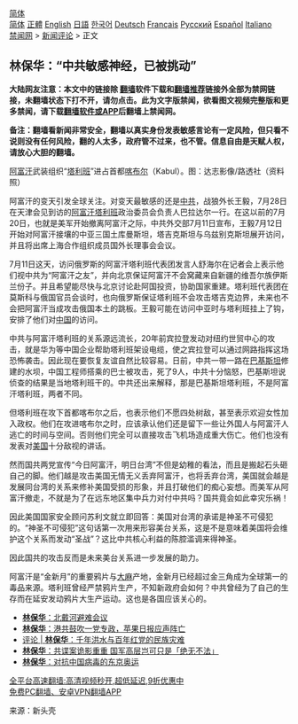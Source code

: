  <!-- 面包屑导航 --> <div class="breadcrumb"><!-- GTranslate: https://gtranslate.io/ -->  <div class="switcher notranslate">  <div class="selected">  <a href="#" onclick="return false;"> 简体</a>  </div>  <div class="option">  <a href="https://www.bannedbook.org" onclick="doGTranslate('zh-CN|zh-CN');jQuery('div.switcher div.selected a').html(jQuery(this).html());return false;" title="简体中文" class="nturl selected"> 简体</a>  <a href="https://www.bannedbook.org/zh-tw/" onclick="doGTranslate('zh-CN|zh-TW');jQuery('div.switcher div.selected a').html(jQuery(this).html());return false;" title="繁體中文" class="nturl"> 正體</a>  <a href="https://www.bannedbook.org/en/" onclick="doGTranslate('zh-CN|en');jQuery('div.switcher div.selected a').html(jQuery(this).html());return false;" title="English" class="nturl"> English</a>  <a href="https://www.bannedbook.org/ja/" onclick="doGTranslate('zh-CN|ja');jQuery('div.switcher div.selected a').html(jQuery(this).html());return false;" title="日本語" class="nturl"> 日語</a>  <a href="https://www.bannedbook.org/ko/" onclick="doGTranslate('zh-CN|ko');jQuery('div.switcher div.selected a').html(jQuery(this).html());return false;" title="한국어" class="nturl"> 한국어</a>  <a href="https://www.bannedbook.org/de/" onclick="doGTranslate('zh-CN|de');jQuery('div.switcher div.selected a').html(jQuery(this).html());return false;" title="Deutsch" class="nturl"> Deutsch</a>  <a href="https://www.bannedbook.org/fr/" onclick="doGTranslate('zh-CN|fr');jQuery('div.switcher div.selected a').html(jQuery(this).html());return false;" title="Français" class="nturl"> Français</a>  <a href="https://www.bannedbook.org/ru/" onclick="doGTranslate('zh-CN|ru');jQuery('div.switcher div.selected a').html(jQuery(this).html());return false;" title="Русский" class="nturl"> Русский</a>  <a href="https://www.bannedbook.org/es/" onclick="doGTranslate('zh-CN|es');jQuery('div.switcher div.selected a').html(jQuery(this).html());return false;" title="Español" class="nturl"> Español</a>  <a href="https://www.bannedbook.org/it/" onclick="doGTranslate('zh-CN|it');jQuery('div.switcher div.selected a').html(jQuery(this).html());return false;" title="Italiano" class="nturl"> Italiano</a>  </div>  </div>      <div class='breadcrumb-sub'><!-- Breadcrumb NavXT 6.3.0 --> <a href="https://www.bannedbook.org/" class="home">禁闻网</a> &gt; <a href="https://www.bannedbook.org/bnews/comments/" class="category">新闻评论</a> &gt; 正文</div></div><h2>林保华：“中共敏感神经，已被挑动”</h2> <p class="notice"><b>大陆网友注意：本文中的链接除 <a href="https://github.com/bannedbook/fanqiang" >翻墙</a>软件下载和<a href="https://github.com/killgcd/justmysocks/blob/master/README.md">翻墙推荐</a>链接外全部为禁网链接，未翻墙状态下打不开，请勿点击。此为文字版禁闻，欲看图文视频完整版和更多禁闻，请下载<a href="https://github.com/bannedbook/fanqiang">翻墙软件或APP</a>后翻墙上禁闻网。</p><p>备注：翻墙看新闻非常安全，翻墙以真实身份发表敏感言论有一定风险，但只看不说则没有任何风险，翻的人太多，政府管不过来，也不管。信息自由是天赋人权，请放心大胆的翻墙。</b></p>  <div class="entry"> <p id="conimg"><a href="https://www.bannedbook.org/bnews/tag/%e9%98%bf%e5%af%8c%e6%b1%97/" class="st_tag internal_tag" rel="tag" title="标签 阿富汗 下的日志">阿富汗</a>武装组织“<a href="https://www.bannedbook.org/bnews/tag/%e5%a1%94%e5%88%a9%e7%8f%ad/" class="st_tag internal_tag" rel="tag" title="标签 塔利班 下的日志">塔利班</a>”进占首都<a href="https://www.bannedbook.org/bnews/tag/%E5%96%80%E5%B8%83%E5%B0%94/" class="st_tag internal_tag" rel="tag" title="标签 喀布尔 下的日志">喀布尔</a>（Kabul）。图：达志影像/路透社（资料照）</p> <p>阿富汗的变天引发全球关注。对变天最敏感的还是<a href="https://www.bannedbook.org/bnews/tag/%e4%b8%ad%e5%85%b1/" class="st_tag internal_tag" rel="tag" title="标签 中共 下的日志">中共</a>，战狼外长王毅，7月28日在天津会见到访的<a href="https://www.bannedbook.org/bnews/tag/%E9%98%BF%E5%AF%8C%E6%B1%97%E5%A1%94%E5%88%A9%E7%8F%AD/" class="st_tag internal_tag" rel="tag" title="标签 阿富汗塔利班 下的日志">阿富汗塔利班</a>政治委员会负责人巴拉达尔一行。在这以前的7月20日，也就是美军开始撤离阿富汗之际，中共外交部7月11日宣布，王毅7月12日开始对阿富汗接壤的中亚三国土库曼斯坦，塔吉克斯坦与乌兹别克斯坦展开访问，并且将出席上海合作组织成员国外长理事会会议。</p>  <p>7月11日这天，访问俄罗斯的阿富汗塔利班代表团发言人舒海尔在记者会上表示他们视中共为“阿富汗之友”，并向北京保证阿富汗不会窝藏来自新疆的维吾尔族伊斯兰份子。并且希望能尽快与北京讨论赴阿国投资，协助国家重建。塔利班代表团在莫斯科与俄国官员会谈时，也向俄罗斯保证塔利班不会攻击塔吉克边界，未来也不会把阿富汗当成攻击俄国本土的跳板。王毅可能在访问中亚时与塔利班挂上了钩，安排了他们对<span class='wp_keywordlink_affiliate'><a href="https://www.bannedbook.org/" title="中国" target="_blank">中国</a></span>的访问。</p> <p>中共与阿富汗塔利班的关系源远流长，20年前宾拉登发动对纽约世贸中心的攻击，就是华为等中国企业帮助塔利班架设电缆，使之宾拉登可以通过网路指挥这场恐怖袭击。因此现在要恢复友谊自然比较容易。日前，中共一带一路在<a href="https://www.bannedbook.org/bnews/tag/%e5%b7%b4%e5%9f%ba%e6%96%af%e5%9d%a6/" class="st_tag internal_tag" rel="tag" title="标签 巴基斯坦 下的日志">巴基斯坦</a>修建的水坝，中国工程师搭乘的巴士被攻击，死了9人，中共十分恼怒，巴基斯坦说侦查的结果是当地塔利班干的。中共还出来解释，那是巴基斯坦塔利班，不是阿富汗塔利班，两者不同。</p>  <p>但塔利班在攻下首都喀布尔之后，也表示他们不愿四处树敌，甚至表示欢迎女性加入政权。他们在攻进喀布尔之时，应该承认他们还是留下一些让外国人与阿富汗人逃亡的时间与空间。否则他们完全可以直接攻击飞机场造成重大伤亡。他们也没有发表对<a href="https://www.bannedbook.org/bnews/tag/%e7%be%8e%e5%9b%bd/" class="st_tag internal_tag" rel="tag" title="标签 美国 下的日志">美国</a>十分敌视的讲话。</p> <p>然而国共两党宣传“今日阿富汗，明日台湾”不但是幼稚的看法，而且是搬起石头砸自己的脚。他们越是攻击美国无情无义丢弃阿富汗，也将丢弃台湾，美国就会越是发展同台湾的关系来修补美国受损的形象，并且打破他们的痴心妄想。而美军从阿富汗撤走，不就是为了在远东地区集中兵力对付中共吗？国共竟会如此幸灾乐祸！</p>  <p>因此美国国家安全顾问苏利文就立即回答：美国对台湾的承诺是神圣不可侵犯的。“神圣不可侵犯”这句话第一次用来形容美台关系，这是不是意味着美国将会维护这个关系而发动“圣战”？这比中共核心利益的陈腔滥调来得神圣。</p> <p>因此国共的攻击反而是未来美台关系进一步发展的助力。</p>  <p>阿富汗是“金新月”的重要鸦片与<span class='wp_keywordlink'><a href="https://www.bannedbook.org/bnews/lifebaike/20181016/1013890.html" title="中国留学生试了一下大麻 结果死在回国路上" target="_blank">大麻</a></span>产地，金新月已经超过金三角成为全球第一的毒品来源。塔利班曾经严禁鸦片生产，不知新政府会如何？中共曾经为了自己的生存而在延安发动鸦片大生产运动。这也是各国应该关心的。</p> <ul class='op-related-articles' title='相关阅读'> <li><a href='https://www.bannedbook.org/bnews/baitai/20210811/1604328.html' target='_blank'><b>林保华</b>：北戴河避难会议</a></li> <li><a href='https://www.bannedbook.org/bnews/baitai/20210808/1602547.html' target='_blank'><b>林保华</b>：港共鼓吹一党专政，苹果日报应声阵亡</a></li> <li><a href='https://www.bannedbook.org/bnews/ssgc/20210802/1598978.html' target='_blank'>评论 | <b>林保华</b>：千年洪水与百年红党的民族灾难</a></li> <li><a href='https://www.bannedbook.org/bnews/baitai/20210730/1596646.html' target='_blank'><b>林保华</b>：共谍案诡影重重 国军高层岂可只是「绝无不法」</a></li> <li><a href='https://www.bannedbook.org/bnews/baitai/20210729/1595994.html' target='_blank'><b>林保华</b>：对抗中国病毒的东京奥运</a></li> </ul> <p class="texttj"> <a href="https://github.com/bannedbook/fanqiang/wiki/V2ray%E6%9C%BA%E5%9C%BA" target="_blank">全平台高速翻墙:高清视频秒开,超低延迟,9折优惠中</a><br/> <a href="https://github.com/bannedbook/fanqiang/wiki/%E7%A6%81%E9%97%BB%E7%BD%91%E5%AE%89%E5%8D%93%E7%BF%BB%E5%A2%99%E6%96%B0%E9%97%BBAPP" target="_blank">免费PC翻墙、安卓VPN翻墙APP</a></p><p> 来源：新头壳 </p><a name='sharetosocial'></a>  <div style="margin-bottom:5px;padding-bottom:5px;clear:both"> <div id="archive-pix-1" class="banner-ads"> <!-- AuctionX Display platform tag START --> <div id="26318x728x90x621x_ADSLOT2" clicktrack="%%CLICK_URL_ESC%%"></div> <!-- AuctionX Display platform tag END --> </div> <div id="archive-pix-2" class="banner-ads"> <!-- AuctionX Display platform tag START --> <div id="26315x300x250x621x_ADSLOT2" clicktrack="%%CLICK_URL_ESC%%"></div> <!-- AuctionX Display platform tag END --> </div> </div>  <div id="archive-pix-1" class="banner-ads"> <!-- AuctionX Display platform tag START --> <div id="26318x728x90x621x_ADSLOT3" clicktrack="%%CLICK_URL_ESC%%"></div> <!-- AuctionX Display platform tag END --> </div> </div><!--END ENTRY--> 